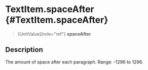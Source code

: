 TextItem.spaceAfter {#TextItem.spaceAfter}
===================

> [UnitValue]{role="ref"} **spaceAfter**

Description
-----------

The amount of space after each paragraph. Range: -1296 to 1296.
